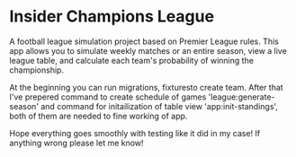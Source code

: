 # Insider Champions League

A football league simulation project based on Premier League rules. This app allows you to simulate weekly matches or an entire season, view a live league table, and calculate each team's probability of winning the championship.

At the beginning you can run migrations, fixturesto create team. After that I've prepered command to create schedule of games 'league:generate-season' and command for initailization of table view 'app:init-standings', both of them are needed to fine working of app.

Hope everything goes smoothly with testing like it did in my case! If anything wrong please let me know!
